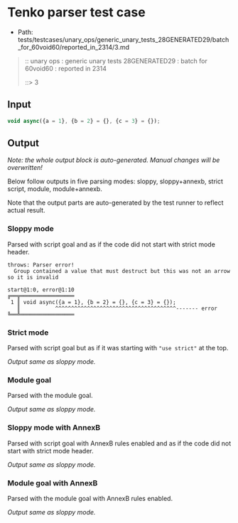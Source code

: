 # Tenko parser test case

- Path: tests/testcases/unary_ops/generic_unary_tests_28GENERATED29/batch_for_60void60/reported_in_2314/3.md

> :: unary ops : generic unary tests 28GENERATED29 : batch for 60void60 : reported in 2314
>
> ::> 3

## Input

`````js
void async({a = 1}, {b = 2} = {}, {c = 3} = {});
`````

## Output

_Note: the whole output block is auto-generated. Manual changes will be overwritten!_

Below follow outputs in five parsing modes: sloppy, sloppy+annexb, strict script, module, module+annexb.

Note that the output parts are auto-generated by the test runner to reflect actual result.

### Sloppy mode

Parsed with script goal and as if the code did not start with strict mode header.

`````
throws: Parser error!
  Group contained a value that must destruct but this was not an arrow so it is invalid

start@1:0, error@1:10
╔══╦═════════════════
 1 ║ void async({a = 1}, {b = 2} = {}, {c = 3} = {});
   ║           ^^^^^^^^^^^^^^^^^^^^^^^^^^^^^^^^^^^^^^------- error
╚══╩═════════════════

`````

### Strict mode

Parsed with script goal but as if it was starting with `"use strict"` at the top.

_Output same as sloppy mode._

### Module goal

Parsed with the module goal.

_Output same as sloppy mode._

### Sloppy mode with AnnexB

Parsed with script goal with AnnexB rules enabled and as if the code did not start with strict mode header.

_Output same as sloppy mode._

### Module goal with AnnexB

Parsed with the module goal with AnnexB rules enabled.

_Output same as sloppy mode._
